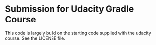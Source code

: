 # Submission for Udacity Gradle Course
This code is largely build on the starting code supplied with the udacity course.
See the LICENSE file.